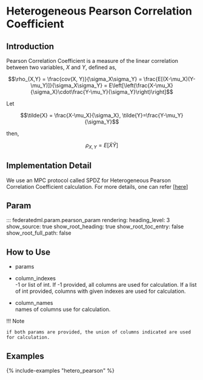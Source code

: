 # Heterogeneous Pearson Correlation Coefficient

## Introduction

Pearson Correlation Coefficient is a measure of the linear correlation between two variables, $X$ and $Y$, defined as,

$$\rho_{X,Y} = \frac{cov(X, Y)}{\sigma_X\sigma_Y} = \frac{E[(X-\mu_X)(Y-\mu_Y)]}{\sigma_X\sigma_Y} = E\left[\left(\frac{X-\mu_X}{\sigma_X}\cdot\frac{Y-\mu_Y}{\sigma_Y}\right)\right]$$

Let

$$\tilde{X} = \frac{X-\mu_X}{\sigma_X}, \tilde{Y}=\frac{Y-\mu_Y}{\sigma_Y}$$

then,

$$\rho_{X, Y} = E[\tilde{X}\tilde{Y}]$$

## Implementation Detail

We use an MPC protocol called SPDZ for Heterogeneous Pearson Correlation
Coefficient calculation. For more details, one can refer [[here](./secureprotol.md)]

## Param

::: federatedml.param.pearson_param
    rendering:
      heading_level: 3
      show_source: true
      show_root_heading: true
      show_root_toc_entry: false
      show_root_full_path: false

## How to Use

  - params

  - column\_indexes  
    \-1 or list of int. If -1 provided, all columns are used for
    calculation. If a list of int provided, columns with given indexes
    are used for calculation.

  - column\_names  
    names of columns use for calculation.

!!! Note

    if both params are provided, the union of columns indicated are used for calculation.

## Examples

{% include-examples "hetero_pearson" %}